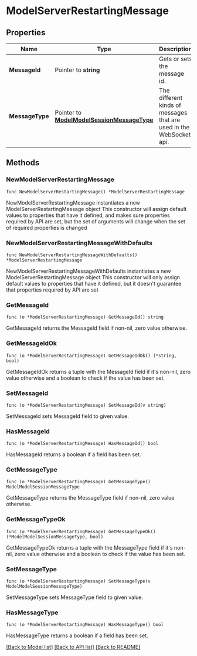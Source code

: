 # ModelServerRestartingMessage

## Properties

Name | Type | Description | Notes
------------ | ------------- | ------------- | -------------
**MessageId** | Pointer to **string** | Gets or sets the message id. | [optional] 
**MessageType** | Pointer to [**ModelModelSessionMessageType**](ModelSessionMessageType.md) | The different kinds of messages that are used in the WebSocket api. | [optional] [readonly] [default to MODELMODELSESSIONMESSAGETYPE_SERVER_RESTARTING]

## Methods

### NewModelServerRestartingMessage

`func NewModelServerRestartingMessage() *ModelServerRestartingMessage`

NewModelServerRestartingMessage instantiates a new ModelServerRestartingMessage object
This constructor will assign default values to properties that have it defined,
and makes sure properties required by API are set, but the set of arguments
will change when the set of required properties is changed

### NewModelServerRestartingMessageWithDefaults

`func NewModelServerRestartingMessageWithDefaults() *ModelServerRestartingMessage`

NewModelServerRestartingMessageWithDefaults instantiates a new ModelServerRestartingMessage object
This constructor will only assign default values to properties that have it defined,
but it doesn't guarantee that properties required by API are set

### GetMessageId

`func (o *ModelServerRestartingMessage) GetMessageId() string`

GetMessageId returns the MessageId field if non-nil, zero value otherwise.

### GetMessageIdOk

`func (o *ModelServerRestartingMessage) GetMessageIdOk() (*string, bool)`

GetMessageIdOk returns a tuple with the MessageId field if it's non-nil, zero value otherwise
and a boolean to check if the value has been set.

### SetMessageId

`func (o *ModelServerRestartingMessage) SetMessageId(v string)`

SetMessageId sets MessageId field to given value.

### HasMessageId

`func (o *ModelServerRestartingMessage) HasMessageId() bool`

HasMessageId returns a boolean if a field has been set.

### GetMessageType

`func (o *ModelServerRestartingMessage) GetMessageType() ModelModelSessionMessageType`

GetMessageType returns the MessageType field if non-nil, zero value otherwise.

### GetMessageTypeOk

`func (o *ModelServerRestartingMessage) GetMessageTypeOk() (*ModelModelSessionMessageType, bool)`

GetMessageTypeOk returns a tuple with the MessageType field if it's non-nil, zero value otherwise
and a boolean to check if the value has been set.

### SetMessageType

`func (o *ModelServerRestartingMessage) SetMessageType(v ModelModelSessionMessageType)`

SetMessageType sets MessageType field to given value.

### HasMessageType

`func (o *ModelServerRestartingMessage) HasMessageType() bool`

HasMessageType returns a boolean if a field has been set.


[[Back to Model list]](../README.md#documentation-for-models) [[Back to API list]](../README.md#documentation-for-api-endpoints) [[Back to README]](../README.md)


